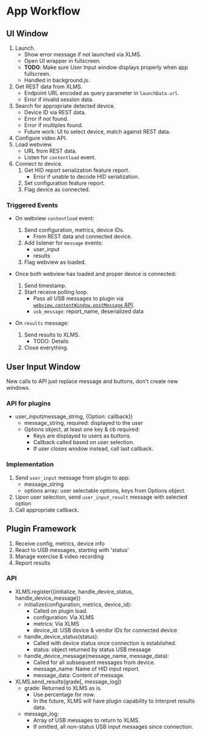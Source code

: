 App Workflow
============

UI Window
---------
1. Launch.
    * Show error message if not launched via XLMS.
    * Open UI wrapper in fullscreen.
    * **TODO**: Make sure User Input window displays properly when app fullscreen.
    * Handled in background.js.
1. Get REST data from XLMS.
    * Endpoint URL encoded as query parameter in `launchData.url`.
    * Error if invalid session data.
1. Search for appropriate detected device.
    * Device ID via REST data.
    * Error if not found.
    * Error if multiples found.
    * Future work: UI to select device, match against REST data.
1. Configure video API.
1. Load webview.
    * URL from REST data.
    * Listen for `contentload` event.
1. Connect to device.
    1. Get HID report serialization feature report.
        * Error if unable to decode HID serialization.
    1. Set configuration feature report.
    1. Flag device as connected.

### Triggered Events
* On webview `contentload` event:
    1. Send configuration, metrics, device IDs.
        * From REST data and connected device.
    1. Add listener for `message` events:
        * user_input
        * results
    1. Flag webview as loaded.

* Once both webview has loaded and proper device is connected:
    1. Send timestamp.
    1. Start receive polling loop.
        * Pass all USB messages to plugin via [`webview.contentWindow.postMessage` API](https://developer.chrome.com/apps/tags/webview#type-ContentWindow).
        * `usb_message`: report_name, deserialized data

* On `results` message:
    1. Send results to XLMS.
        * TODO: Details
    1. Close everything.

User Input Window
-----------------
New calls to API just replace message and buttons, don't create new windows.
### API for plugins
* user_input(message_string, {Option: callback})
    * message_string, required: displayed to the user
    * Options object, at least one key & cb required:
        * Keys are displayed to users as buttons.
        * Callback called based on user selection.
        * If user closes window instead, call last callback.

### Implementation
1. Send `user_input` message from plugin to app:
    * message_string
    * options array: user selectable options, keys from Options object.
1. Upon user selection, send `user_input_result` message with selected option
1. Call appropriate callback.

Plugin Framework
----------------
1. Receive config, metrics, device info
1. React to USB messages, starting with 'status'
1. Manage exercise & video recording
1. Report results

### API
* XLMS.register({initialize, handle_device_status, handle_device_message})
    * initialize(configuration, metrics, device_id):
        * Called on plugin load.
        * configuration: Via XLMS
        * metrics: Via XLMS
        * device_id: USB device & vendor IDs for connected device
    * handle_device_status(status):
        * Called with device status once connection is established.
        * status: object returned by status USB message
    * handle_device_message(message_name, message_data):
        * Called for all subsequent messages from device.
        * message_name: Name of HID input report.
        * message_data: Content of message.
* XLMS.send_results(grade[, message_log])
    * grade: Returned to XLMS as is.
        * Use percentage for now.
        * In the future, XLMS will have plugin capability to interpret results data.
    * message_log:
        * Array of USB messages to return to XLMS.
        * If omitted, all non-status USB input messages since connection.

